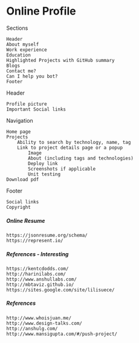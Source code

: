 # Online Profile

Sections

```
Header
About myself
Work experience
Education
Highlighted Projects with GitHub summary
Blogs
Contact me?
Can I help you bot?
Footer
```

Header

```
Profile picture
Important Social links
```

Navigation

```
Home page
Projects
    Ability to search by technology, name, tag
    Link to project details page or a popup
        Image
        About (including tags and technologies)
        Deploy link
        Screenshots if applicable
        Unit testing
Download pdf
```

Footer

```
Social links
Copyright
```

##### Online Resume

```
https://jsonresume.org/schema/
https://represent.io/
```

##### References - Interesting

```
https://kentcdodds.com/
http://harinilabs.com/
http://www.anshullabs.com/
http://mbtaviz.github.io/
https://sites.google.com/site/lilisuece/
```

##### References

```
http://www.whoisjuan.me/
http://www.design-talks.com/
http://anshulg.com/
http://www.mansigupta.com/#/push-project/
```



